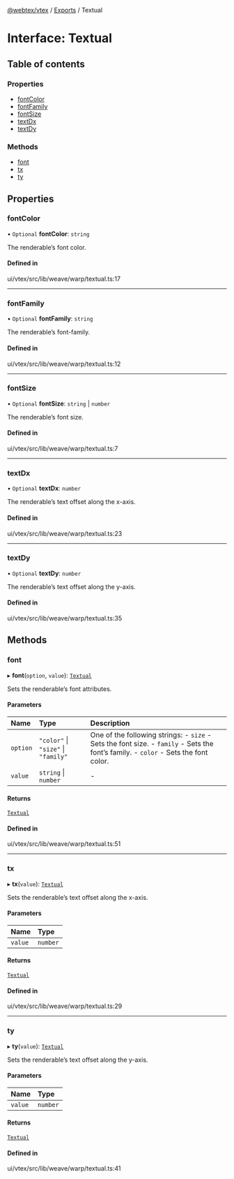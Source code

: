 [@webtex/vtex](../README.md) / [Exports](../modules.md) / Textual

# Interface: Textual

## Table of contents

### Properties

- [fontColor](Textual.md#fontcolor)
- [fontFamily](Textual.md#fontfamily)
- [fontSize](Textual.md#fontsize)
- [textDx](Textual.md#textdx)
- [textDy](Textual.md#textdy)

### Methods

- [font](Textual.md#font)
- [tx](Textual.md#tx)
- [ty](Textual.md#ty)

## Properties

### fontColor

• `Optional` **fontColor**: `string`

The renderable’s font color.

#### Defined in

ui/vtex/src/lib/weave/warp/textual.ts:17

___

### fontFamily

• `Optional` **fontFamily**: `string`

The renderable’s font-family.

#### Defined in

ui/vtex/src/lib/weave/warp/textual.ts:12

___

### fontSize

• `Optional` **fontSize**: `string` \| `number`

The renderable’s font size.

#### Defined in

ui/vtex/src/lib/weave/warp/textual.ts:7

___

### textDx

• `Optional` **textDx**: `number`

The renderable’s text offset
along the x-axis.

#### Defined in

ui/vtex/src/lib/weave/warp/textual.ts:23

___

### textDy

• `Optional` **textDy**: `number`

The renderable’s text offset along
the y-axis.

#### Defined in

ui/vtex/src/lib/weave/warp/textual.ts:35

## Methods

### font

▸ **font**(`option`, `value`): [`Textual`](Textual.md)

Sets the renderable’s font attributes.

#### Parameters

| Name | Type | Description |
| :------ | :------ | :------ |
| `option` | ``"color"`` \| ``"size"`` \| ``"family"`` | One of the following strings: - `size` - Sets the font size. - `family` - Sets the font’s family. - `color` - Sets the font color. |
| `value` | `string` \| `number` | - |

#### Returns

[`Textual`](Textual.md)

#### Defined in

ui/vtex/src/lib/weave/warp/textual.ts:51

___

### tx

▸ **tx**(`value`): [`Textual`](Textual.md)

Sets the renderable’s text offset
along the x-axis.

#### Parameters

| Name | Type |
| :------ | :------ |
| `value` | `number` |

#### Returns

[`Textual`](Textual.md)

#### Defined in

ui/vtex/src/lib/weave/warp/textual.ts:29

___

### ty

▸ **ty**(`value`): [`Textual`](Textual.md)

Sets the renderable’s text offset
along the y-axis.

#### Parameters

| Name | Type |
| :------ | :------ |
| `value` | `number` |

#### Returns

[`Textual`](Textual.md)

#### Defined in

ui/vtex/src/lib/weave/warp/textual.ts:41
